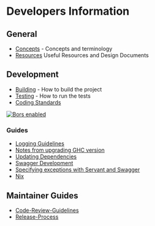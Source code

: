 # Developers Information

## General

- [Concepts](concepts.md) - Concepts and terminology
- [Resources](developer-guide/resources.md) Useful Resources and Design Documents


## Development

- [Building](developer-guide/building.md) - How to build the project
- [Testing](contributing/testing.md) - How to run the tests
- [Coding Standards](developer-guide/coding-standards.md)

[![Bors enabled](https://bors.tech/images/badge_small.svg)](https://bors-ng.aws.iohkdev.io/repositories/12)

### Guides

- [Logging Guidelines](contributing/logging-guidelines.md)
- [Notes from upgrading GHC version](contributing/notes-from-upgrading-ghc-version.md)
- [Updating Dependencies](contributing/updating-dependencies.md)
- [Swagger Development](contributing/swagger-development.md)
- [Specifying exceptions with Servant and Swagger](design/specifying-exceptions-with-servant-and-swagger.md)
- [Nix](contributing/nix.md)


## Maintainer Guides

- [Code-Review-Guidelines](developer-guide/code-review-guidelines.md)
- [Release-Process](contributing/release-process.md)
